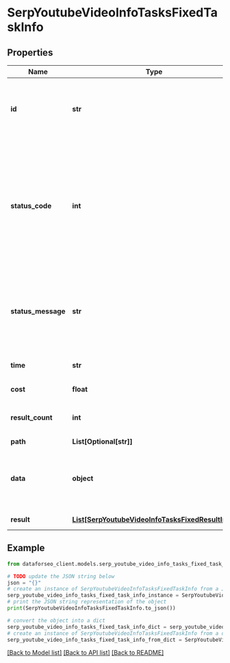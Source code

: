 # SerpYoutubeVideoInfoTasksFixedTaskInfo


## Properties

Name | Type | Description | Notes
------------ | ------------- | ------------- | -------------
**id** | **str** | task identifier unique task identifier in our system in the UUID format | [optional] 
**status_code** | **int** | status code of the task generated by DataForSEO, can be within the following range: 10000-60000 you can find the full list of the response codes here | [optional] 
**status_message** | **str** | informational message of the task you can find the full list of general informational messages here | [optional] 
**time** | **str** | execution time, seconds | [optional] 
**cost** | **float** | total tasks cost, USD | [optional] 
**result_count** | **int** | number of elements in the result array | [optional] 
**path** | **List[Optional[str]]** | URL path | [optional] 
**data** | **object** | contains the same parameters that you specified in the POST request | [optional] 
**result** | [**List[SerpYoutubeVideoInfoTasksFixedResultInfo]**](SerpYoutubeVideoInfoTasksFixedResultInfo.md) | array of results | [optional] 

## Example

```python
from dataforseo_client.models.serp_youtube_video_info_tasks_fixed_task_info import SerpYoutubeVideoInfoTasksFixedTaskInfo

# TODO update the JSON string below
json = "{}"
# create an instance of SerpYoutubeVideoInfoTasksFixedTaskInfo from a JSON string
serp_youtube_video_info_tasks_fixed_task_info_instance = SerpYoutubeVideoInfoTasksFixedTaskInfo.from_json(json)
# print the JSON string representation of the object
print(SerpYoutubeVideoInfoTasksFixedTaskInfo.to_json())

# convert the object into a dict
serp_youtube_video_info_tasks_fixed_task_info_dict = serp_youtube_video_info_tasks_fixed_task_info_instance.to_dict()
# create an instance of SerpYoutubeVideoInfoTasksFixedTaskInfo from a dict
serp_youtube_video_info_tasks_fixed_task_info_from_dict = SerpYoutubeVideoInfoTasksFixedTaskInfo.from_dict(serp_youtube_video_info_tasks_fixed_task_info_dict)
```
[[Back to Model list]](../README.md#documentation-for-models) [[Back to API list]](../README.md#documentation-for-api-endpoints) [[Back to README]](../README.md)


